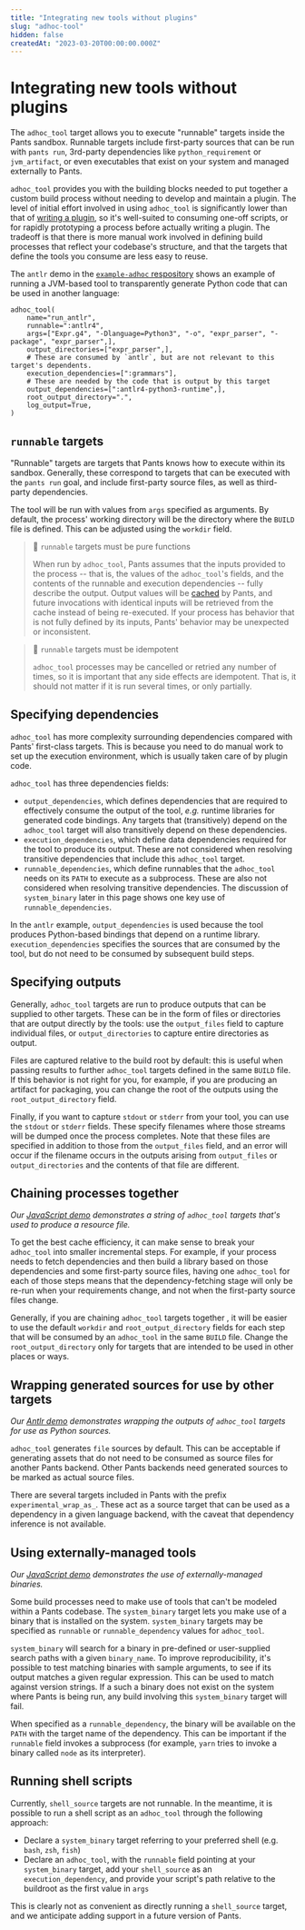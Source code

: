 ```yaml
---
title: "Integrating new tools without plugins"
slug: "adhoc-tool"
hidden: false
createdAt: "2023-03-20T00:00:00.000Z"
---
```


# Integrating new tools without plugins

The `adhoc_tool` target allows you to execute "runnable" targets inside the Pants sandbox. Runnable targets include first-party sources that can be run with `pants run`, 3rd-party dependencies like `python_requirement` or `jvm_artifact`, or even executables that exist on your system and managed externally to Pants.

`adhoc_tool` provides you with the building blocks needed to put together a custom build process without needing to develop and maintain a plugin. The level of initial effort involved in using `adhoc_tool` is significantly lower than that of [writing a plugin](doc:plugins-overview), so it's well-suited to consuming one-off scripts, or for rapidly prototyping a process before actually writing a plugin. The tradeoff is that there is more manual work involved in defining build processes that reflect your codebase's structure, and that the targets that define the tools you consume are less easy to reuse.

The `antlr` demo in the [`example-adhoc` respository](https://github.com/pantsbuild/example-adhoc) shows an example of running a JVM-based tool to transparently generate Python code that can be used in another language:

```
adhoc_tool(
    name="run_antlr",
    runnable=":antlr4",
    args=["Expr.g4", "-Dlanguage=Python3", "-o", "expr_parser", "-package", "expr_parser",],
    output_directories=["expr_parser",],
    # These are consumed by `antlr`, but are not relevant to this target's dependents.
    execution_dependencies=[":grammars"],
    # These are needed by the code that is output by this target
    output_dependencies=[":antlr4-python3-runtime",],
    root_output_directory=".",
    log_output=True,
)
```

## `runnable` targets

"Runnable" targets are targets that Pants knows how to execute within its sandbox. Generally, these correspond to targets that can be executed with the `pants run` goal, and include first-party source files, as well as third-party dependencies.

The tool will be run with values from `args` specified as arguments. By default, the process' working directory will be the directory where the `BUILD` file is defined. This can be adjusted using the `workdir` field.

> 🚧 `runnable` targets must be pure functions
> 
> When run by `adhoc_tool`, Pants assumes that the inputs provided to the process -- that is, the values of the `adhoc_tool`'s fields, and the contents of the runnable and execution dependencies -- fully describe the output. Output values will be [cached](doc:how-does-pants-work#caching) by Pants, and future invocations with identical inputs will be retrieved from the cache instead of being re-executed. If your process has behavior that is not fully defined by its inputs, Pants' behavior may be unexpected or inconsistent.

> 🚧 `runnable` targets must be idempotent
> 
> `adhoc_tool` processes may be cancelled or retried any number of times, so it is important that any side effects are idempotent. That is, it should not matter if it is run several times, or only partially.


## Specifying dependencies

`adhoc_tool` has more complexity surrounding dependencies compared with Pants' first-class targets. This is because you need to do manual work to set up the execution environment, which is usually taken care of by plugin code.

`adhoc_tool` has three dependencies fields:

* `output_dependencies`, which defines dependencies that are required to effectively consume the output of the tool, _e.g._ runtime libraries for generated code bindings. Any targets that (transitively) depend on the `adhoc_tool` target will also transitively depend on these dependencies.
* `execution_dependencies`, which define data dependencies required for the tool to produce its output. These are not considered when resolving transitive dependencies that include this `adhoc_tool` target.
* `runnable_dependencies`, which define runnables that the `adhoc_tool` needs on its `PATH` to execute as a subprocess. These are also not considered when resolving transitive dependencies. The discussion of `system_binary` later in this page shows one key use of `runnable_dependencies`.

In the `antlr` example, `output_dependencies` is used because the tool produces Python-based bindings that depend on a runtime library. `execution_dependencies` specifies the sources that are consumed by the tool, but do not need to be consumed by subsequent build steps.


## Specifying outputs

Generally, `adhoc_tool` targets are run to produce outputs that can be supplied to other targets. These can be in the form of files or directories that are output directly by the tools: use the `output_files` field to capture individual files, or `output_directories` to capture entire directories as output. 

Files are captured relative to the build root by default: this is useful when passing results to further `adhoc_tool` targets defined in the same `BUILD` file. If this behavior is not right for you, for example, if you are producing an artifact for packaging, you can change the root of the outputs using the `root_output_directory` field.

Finally, if you want to capture `stdout` or `stderr` from your tool, you can use the `stdout` or `stderr` fields. These specify filenames where those streams will be dumped once the process completes. Note that these files are specified in addition to those from the `output_files` field, and an error will occur if the filename occurs in the outputs arising from `output_files` or `output_directories` and the contents of that file are different.


## Chaining processes together

_Our [JavaScript demo](https://github.com/pantsbuild/example-adhoc/tree/main/javascript) demonstrates a string of `adhoc_tool` targets that's used to produce a resource file._

To get the best cache efficiency, it can make sense to break your `adhoc_tool` into smaller incremental steps. For example, if your process needs to fetch dependencies and then build a library based on those dependencies and some first-party source files, having one `adhoc_tool` for each of those steps means that the dependency-fetching stage will only be re-run when your requirements change, and not when the first-party source files change.

Generally, if you are chaining `adhoc_tool` targets together , it will be easier to use the default `workdir` and `root_output_directory` fields for each step that will be consumed by an `adhoc_tool` in the same `BUILD` file. Change the `root_output_directory` only for targets that are intended to be used in other places or ways.


## Wrapping generated sources for use by other targets

_Our [Antlr demo](https://github.com/pantsbuild/example-adhoc/tree/main/antlr) demonstrates wrapping the outputs of `adhoc_tool` targets for use as Python sources._

`adhoc_tool` generates `file` sources by default. This can be acceptable if generating assets that do not need to be consumed as source files for another Pants backend. Other Pants backends need generated sources to be marked as actual source files.

There are several targets included in Pants with the prefix `experimental_wrap_as_`. These act as a source target that can be used as a dependency in a given language backend, with the caveat that dependency inference is not available.


## Using externally-managed tools

_Our [JavaScript demo](https://github.com/pantsbuild/example-adhoc/tree/main/javascript) demonstrates the use of externally-managed binaries._

Some build processes need to make use of tools that can't be modeled within a Pants codebase. The `system_binary` target lets you make use of a binary that is installed on the system. `system_binary` targets may be specified as `runnable` or `runnable_dependency` values for `adhoc_tool`.

`system_binary` will search for a binary in pre-defined or user-supplied search paths with a given `binary_name`. To improve reproducibility, it's possible to test matching binaries with sample arguments, to see if its output matches a given regular expression. This can be used to match against version strings. If a such a binary does not exist on the system where Pants is being run, any build involving this `system_binary` target will fail.

When specified as a `runnable_dependency`, the binary will be available on the `PATH` with the target name of the dependency. This can be important if the `runnable` field invokes a subprocess (for example, `yarn` tries to invoke a binary called `node` as its interpreter).


## Running shell scripts

Currently, `shell_source` targets are not runnable. In the meantime, it is possible to run a shell script as an `adhoc_tool` through the following approach:

* Declare a `system_binary` target referring to your preferred shell (e.g. `bash`, `zsh`, `fish`)
* Declare an `adhoc_tool`, with the `runnable` field pointing at your `system_binary` target, add your `shell_source` as an `execution_dependency`, and provide your script's path relative to the buildroot as the first value in `args`

This is clearly not as convenient as directly running a `shell_source` target, and we anticipate adding support in a future version of Pants.

